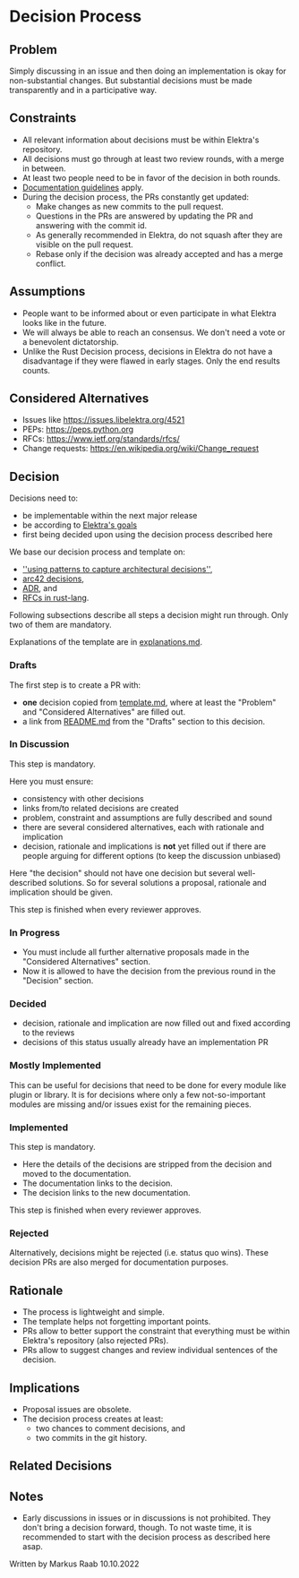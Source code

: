 # Decision Process

## Problem

Simply discussing in an issue and then doing an implementation is okay for non-substantial changes.
But substantial decisions must be made transparently and in a participative way.

## Constraints

- All relevant information about decisions must be within Elektra's repository.
- All decisions must go through at least two review rounds, with a merge in between.
- At least two people need to be in favor of the decision in both rounds.
- [Documentation guidelines](/doc/contrib/documentation.md) apply.
- During the decision process, the PRs constantly get updated:
  - Make changes as new commits to the pull request.
  - Questions in the PRs are answered by updating the PR and answering with the commit id.
  - As generally recommended in Elektra, do not squash after they are visible on the pull request.
  - Rebase only if the decision was already accepted and has a merge conflict.

## Assumptions

- People want to be informed about or even participate in what Elektra looks like in the future.
- We will always be able to reach an consensus.
  We don't need a vote or a benevolent dictatorship.
- Unlike the Rust Decision process, decisions in Elektra do not have a disadvantage if they were flawed in early stages.
  Only the end results counts.

## Considered Alternatives

- Issues like https://issues.libelektra.org/4521
- PEPs: https://peps.python.org
- RFCs: https://www.ietf.org/standards/rfcs/
- Change requests: https://en.wikipedia.org/wiki/Change_request

## Decision

Decisions need to:

- be implementable within the next major release
- be according to [Elektra's goals](/doc/GOALS.md)
- first being decided upon using the decision process described here

We base our decision process and template on:

- [''using patterns to capture architectural decisions''](https://dl.acm.org/doi/10.1109/MS.2007.124),
- [arc42 decisions](http://docs.arc42.org/section-9/),
- [ADR](https://adr.github.io/), and
- [RFCs in rust-lang](https://github.com/rust-lang/rfcs).

Following subsections describe all steps a decision might run through.
Only two of them are mandatory.

Explanations of the template are in [explanations.md](explanations.md).

### Drafts

The first step is to create a PR with:

- **one** decision copied from [template.md](template.md), where at least the "Problem" and "Considered Alternatives" are filled out.
- a link from [README.md](README.md) from the "Drafts" section to this decision.

### In Discussion

This step is mandatory.

Here you must ensure:

- consistency with other decisions
- links from/to related decisions are created
- problem, constraint and assumptions are fully described and sound
- there are several considered alternatives, each with rationale and implication
- decision, rationale and implications is **not** yet filled out if there are people arguing for different options (to keep the discussion unbiased)

Here "the decision" should not have one decision but several well-described solutions.
So for several solutions a proposal, rationale and implication should be given.

This step is finished when every reviewer approves.

### In Progress

- You must include all further alternative proposals made in the "Considered Alternatives" section.
- Now it is allowed to have the decision from the previous round in the "Decision" section.

### Decided

- decision, rationale and implication are now filled out and fixed according to the reviews
- decisions of this status usually already have an implementation PR

### Mostly Implemented

This can be useful for decisions that need to be done for every module like plugin or library.
It is for decisions where only a few not-so-important modules are missing and/or issues exist for the remaining pieces.

### Implemented

This step is mandatory.

- Here the details of the decisions are stripped from the decision and moved to the documentation.
- The documentation links to the decision.
- The decision links to the new documentation.

This step is finished when every reviewer approves.

### Rejected

Alternatively, decisions might be rejected (i.e. status quo wins).
These decision PRs are also merged for documentation purposes.

## Rationale

- The process is lightweight and simple.
- The template helps not forgetting important points.
- PRs allow to better support the constraint that everything must be within Elektra's repository (also rejected PRs).
- PRs allow to suggest changes and review individual sentences of the decision.

## Implications

- Proposal issues are obsolete.
- The decision process creates at least:
  - two chances to comment decisions, and
  - two commits in the git history.

## Related Decisions

## Notes

- Early discussions in issues or in discussions is not prohibited.
  They don't bring a decision forward, though.
  To not waste time, it is recommended to start with the decision process as described here asap.

Written by Markus Raab 10.10.2022
